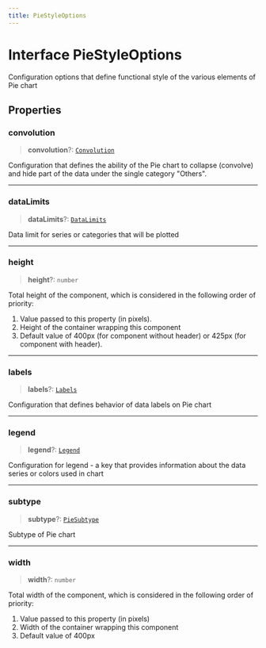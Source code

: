 ```yaml
---
title: PieStyleOptions
---
```


# Interface PieStyleOptions

Configuration options that define functional style of the various elements of Pie chart

## Properties

### convolution

> **convolution**?: [`Convolution`](../type-aliases/type-alias.Convolution.md)

Configuration that defines the ability of the Pie chart to collapse (convolve) and
hide part of the data under the single category "Others".

***

### dataLimits

> **dataLimits**?: [`DataLimits`](interface.DataLimits.md)

Data limit for series or categories that will be plotted

***

### height

> **height**?: `number`

Total height of the component, which is considered in the following order of priority:

1. Value passed to this property (in pixels).
2. Height of the container wrapping this component
3. Default value of 400px (for component without header) or 425px (for component with header).

***

### labels

> **labels**?: [`Labels`](../type-aliases/type-alias.Labels.md)

Configuration that defines behavior of data labels on Pie chart

***

### legend

> **legend**?: [`Legend`](../type-aliases/type-alias.Legend.md)

Configuration for legend - a key that provides information about the data series or colors used in chart

***

### subtype

> **subtype**?: [`PieSubtype`](../type-aliases/type-alias.PieSubtype.md)

Subtype of Pie chart

***

### width

> **width**?: `number`

Total width of the component, which is considered in the following order of priority:

1. Value passed to this property (in pixels)
2. Width of the container wrapping this component
3. Default value of 400px
